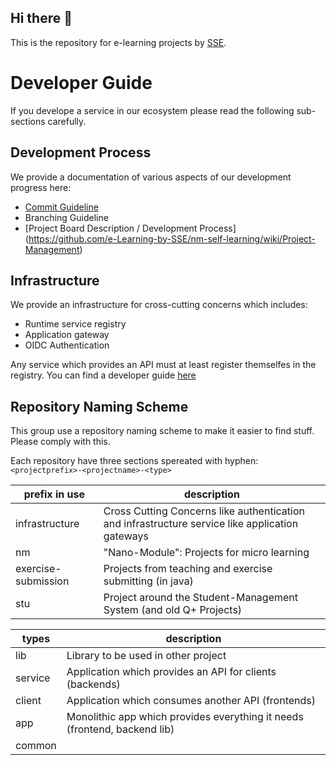 ## Hi there 👋

This is the repository for e-learning projects by [SSE](https://sse.uni-hildesheim.de/). 

# Developer Guide
If you develope a service in our ecosystem please read the following sub-sections carefully. 

## Development Process
We provide a documentation of various aspects of our development progress here:
- [Commit Guideline](https://github.com/e-Learning-by-SSE/nm-self-learning/wiki/Commit-Guidelines)
- Branching Guideline
- [Project Board Description / Development Process] (https://github.com/e-Learning-by-SSE/nm-self-learning/wiki/Project-Management)

## Infrastructure
We provide an infrastructure for cross-cutting concerns which includes:
- Runtime service registry
- Application gateway
- OIDC Authentication

Any service which provides an API must at least register themselfes in the registry. You can find a developer guide [here](https://github.com/e-Learning-by-SSE/infrastructure-common/blob/master/usage.md)

## Repository Naming Scheme
This group use a repository naming scheme to make it easier to find stuff. Please comply with this.

Each repository have three sections spereated with hyphen:
`<projectprefix>-<projectname>-<type>`

| prefix in use       | description                                                                                     |
|---------------------|-------------------------------------------------------------------------------------------------|
| infrastructure      | Cross Cutting Concerns like authentication and infrastructure service like application gateways |
| nm                  | "Nano-Module": Projects for micro learning                                                      |
| exercise-submission | Projects from teaching and exercise submitting (in java)                                        |
| stu                 | Project around the Student-Management System (and old Q+ Projects)

| types   | description |
|---------|-------------|
| lib     | Library to be used in other project                                       |
| service | Application which provides an API for clients (backends)                  |
| client  | Application which consumes another API (frontends)                        |
| app     | Monolithic app which provides everything it needs (frontend, backend lib) |
| common  |  | 

<!--

**Here are some ideas to get you started:**

🙋‍♀️ A short introduction - what is your organization all about?
🌈 Contribution guidelines - how can the community get involved?
👩‍💻 Useful resources - where can the community find your docs? Is there anything else the community should know?
🍿 Fun facts - what does your team eat for breakfast?
🧙 Remember, you can do mighty things with the power of [Markdown](https://docs.github.com/github/writing-on-github/getting-started-with-writing-and-formatting-on-github/basic-writing-and-formatting-syntax)
-->
